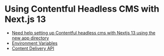 # Using Contentful Headless CMS with Next.js 13

- [Need help setting up Contentful headless cms with Nextjs 13 using the new app directory](https://stackoverflow.com/questions/75768545/need-help-setting-up-contentful-headless-cms-with-nextjs-13-using-the-new-app-di)
- [Environment Variables](https://nextjs.org/docs/api-reference/next.config.js/environment-variables)
- [Content Delivery API](https://www.contentful.com/developers/docs/references/content-delivery-api/)
